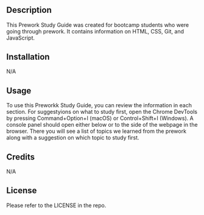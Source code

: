 # <Prework Study Guide Webpage>

## Description

This Prework Study Guide was created for bootcamp students who were going through prework. It contains information on HTML, CSS, Git, and JavaScript.

## Installation

N/A

## Usage

To use this Preworkk Study Guide, you can review the information in each section. For suggestyions on what to study first, open the Chrome DevTools by pressing Command+Option+I (macOS) or Control+Shift+I (Windows). A console panel should open either below or to the side of the webpage in the browser. There you will see a list of topics we learned from the prework along with a suggestion on which topic to study first.

## Credits

N/A

## License

Please refer to the LICENSE in the repo.
